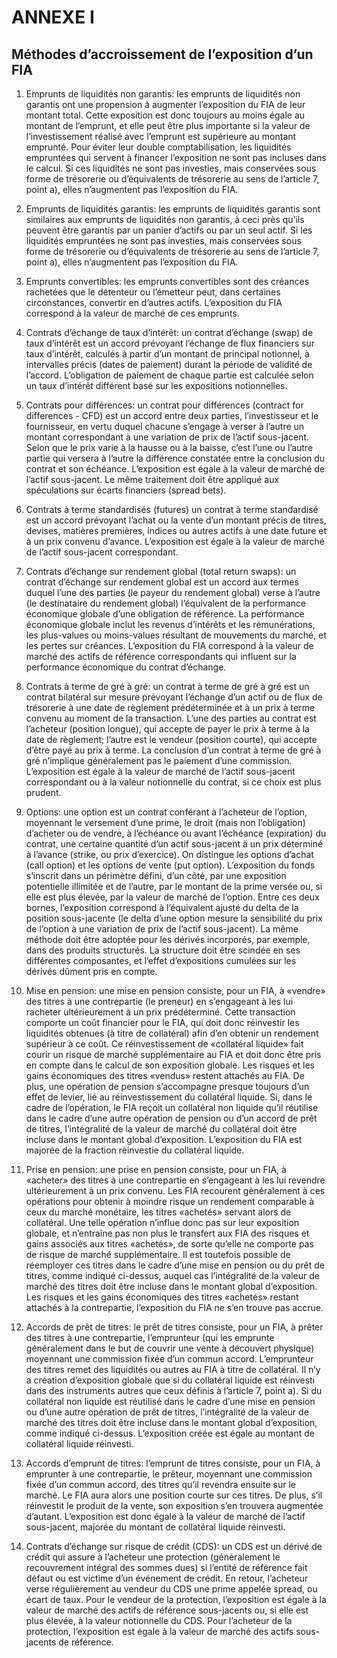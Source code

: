# ANNEXE I

## Méthodes d’accroissement de l’exposition d’un FIA

1. Emprunts de liquidités non garantis: les emprunts de liquidités non garantis ont une propension à augmenter l’exposition du FIA de leur montant total. Cette exposition est donc toujours au moins égale au montant de l’emprunt, et elle peut être plus importante si la valeur de l’investissement réalisé avec l’emprunt est supérieure au montant emprunté. Pour éviter leur double comptabilisation, les liquidités empruntées qui servent à financer l’exposition ne sont pas incluses dans le calcul. Si ces liquidités ne sont pas investies, mais conservées sous forme de trésorerie ou d’équivalents de trésorerie au sens de l’article 7, point a), elles n’augmentent pas l’exposition du FIA.

2. Emprunts de liquidités garantis: les emprunts de liquidités garantis sont similaires aux emprunts de liquidités non garantis, à ceci près qu’ils peuvent être garantis par un panier d’actifs ou par un seul actif. Si les liquidités empruntées ne sont pas investies, mais conservées sous forme de trésorerie ou d’équivalents de trésorerie au sens de l’article 7, point a), elles n’augmentent pas l’exposition du FIA.

3. Emprunts convertibles: les emprunts convertibles sont des créances rachetées que le détenteur ou l’émetteur peut, dans certaines circonstances, convertir en d’autres actifs. L’exposition du FIA correspond à la valeur de marché de ces emprunts.

4. Contrats d’échange de taux d’intérêt: un contrat d’échange (swap) de taux d’intérêt est un accord prévoyant l’échange de flux financiers sur taux d’intérêt, calculés à partir d’un montant de principal notionnel, à intervalles précis (dates de paiement) durant la période de validité de l’accord. L’obligation de paiement de chaque partie est calculée selon un taux d’intérêt différent basé sur les expositions notionnelles.

5. Contrats pour différences: un contrat pour différences (contract for differences - CFD) est un accord entre deux parties, l’investisseur et le fournisseur, en vertu duquel chacune s’engage à verser à l’autre un montant correspondant à une variation de prix de l’actif sous-jacent. Selon que le prix varie à la hausse ou à la baisse, c’est l’une ou l’autre partie qui versera à l’autre la différence constatée entre la conclusion du contrat et son échéance. L’exposition est égale à la valeur de marché de l’actif sous-jacent. Le même traitement doit être appliqué aux spéculations sur écarts financiers (spread bets).

6. Contrats à terme standardisés (futures) un contrat à terme standardisé est un accord prévoyant l’achat ou la vente d’un montant précis de titres, devises, matières premières, indices ou autres actifs à une date future et à un prix convenu d’avance. L’exposition est égale à la valeur de marché de l’actif sous-jacent correspondant.

7. Contrats d’échange sur rendement global (total return swaps): un contrat d’échange sur rendement global est un accord aux termes duquel l’une des parties (le payeur du rendement global) verse à l’autre (le destinataire du rendement global) l’équivalent de la performance économique globale d’une obligation de référence. La performance économique globale inclut les revenus d’intérêts et les rémunérations, les plus-values ou moins-values résultant de mouvements du marché, et les pertes sur créances. L’exposition du FIA correspond à la valeur de marché des actifs de référence correspondants qui influent sur la performance économique du contrat d’échange.

8. Contrats à terme de gré à gré: un contrat à terme de gré à gré est un contrat bilatéral sur mesure prévoyant l’échange d’un actif ou de flux de trésorerie à une date de règlement prédéterminée et à un prix à terme convenu au moment de la transaction. L’une des parties au contrat est l’acheteur (position longue), qui accepte de payer le prix à terme à la date de règlement; l’autre est le vendeur (position courte), qui accepte d’être payé au prix à terme. La conclusion d’un contrat à terme de gré à gré n’implique généralement pas le paiement d’une commission. L’exposition est égale à la valeur de marché de l’actif sous-jacent correspondant ou à la valeur notionnelle du contrat, si ce choix est plus prudent.

9. Options: une option est un contrat conférant à l’acheteur de l’option, moyennant le versement d’une prime, le droit (mais non l’obligation) d’acheter ou de vendre, à l’échéance ou avant l’échéance (expiration) du contrat, une certaine quantité d’un actif sous-jacent à un prix déterminé à l’avance (strike, ou prix d’exercice). On distingue les options d’achat (call option) et les options de vente (put option). L’exposition du fonds s’inscrit dans un périmètre défini, d’un côté, par une exposition potentielle illimitée et de l’autre, par le montant de la prime versée ou, si elle est plus élevée, par la valeur de marché de l’option. Entre ces deux bornes, l’exposition correspond à l’équivalent ajusté du delta de la position sous-jacente (le delta d’une option mesure la sensibilité du prix de l’option à une variation de prix de l’actif sous-jacent). La même méthode doit être adoptée pour les dérivés incorporés, par exemple, dans des produits structurés. La structure doit être scindée en ses différentes composantes, et l’effet d’expositions cumulées sur les dérivés dûment pris en compte.

10. Mise en pension: une mise en pension consiste, pour un FIA, à «vendre» des titres à une contrepartie (le preneur) en s’engageant à les lui racheter ultérieurement à un prix prédéterminé. Cette transaction comporte un coût financier pour le FIA, qui doit donc réinvestir les liquidités obtenues (à titre de collatéral) afin d’en obtenir un rendement supérieur à ce coût. Ce réinvestissement de «collatéral liquide» fait courir un risque de marché supplémentaire au FIA et doit donc être pris en compte dans le calcul de son exposition globale. Les risques et les gains économiques des titres «vendus» restent attachés au FIA. De plus, une opération de pension s’accompagne presque toujours d’un effet de levier, lié au réinvestissement du collatéral liquide. Si, dans le cadre de l’opération, le FIA reçoit un collatéral non liquide qu’il réutilise dans le cadre d’une autre opération de pension ou d’un accord de prêt de titres, l’intégralité de la valeur de marché du collatéral doit être incluse dans le montant global d’exposition. L’exposition du FIA est majorée de la fraction réinvestie du collatéral liquide.

11. Prise en pension: une prise en pension consiste, pour un FIA, à «acheter» des titres à une contrepartie en s’engageant à les lui revendre ultérieurement à un prix convenu. Les FIA recourent généralement à ces opérations pour obtenir à moindre risque un rendement comparable à ceux du marché monétaire, les titres «achetés» servant alors de collatéral. Une telle opération n’influe donc pas sur leur exposition globale, et n’entraîne pas non plus le transfert aux FIA des risques et gains associés aux titres «achetés», de sorte qu’elle ne comporte pas de risque de marché supplémentaire. Il est toutefois possible de réemployer ces titres dans le cadre d’une mise en pension ou du prêt de titres, comme indiqué ci-dessus, auquel cas l’intégralité de la valeur de marché des titres doit être incluse dans le montant global d’exposition. Les risques et les gains économiques des titres «achetés» restant attachés à la contrepartie, l’exposition du FIA ne s’en trouve pas accrue.

12. Accords de prêt de titres: le prêt de titres consiste, pour un FIA, à prêter des titres à une contrepartie, l’emprunteur (qui les emprunte généralement dans le but de couvrir une vente à découvert physique) moyennant une commission fixée d’un commun accord. L’emprunteur des titres remet des liquidités ou autres au FIA à titre de collatéral. Il n’y a création d’exposition globale que si du collatéral liquide est réinvesti dans des instruments autres que ceux définis à l’article 7, point a). Si du collatéral non liquide est réutilisé dans le cadre d’une mise en pension ou d’une autre opération de prêt de titres, l’intégralité de la valeur de marché des titres doit être incluse dans le montant global d’exposition, comme indiqué ci-dessus. L’exposition créée est égale au montant de collatéral liquide réinvesti.

13. Accords d’emprunt de titres: l’emprunt de titres consiste, pour un FIA, à emprunter à une contrepartie, le prêteur, moyennant une commission fixée d’un commun accord, des titres qu’il revendra ensuite sur le marché. Le FIA aura alors une position courte sur ces titres. De plus, s’il réinvestit le produit de la vente, son exposition s’en trouvera augmentée d’autant. L’exposition est donc égale à la valeur de marché de l’actif sous-jacent, majorée du montant de collatéral liquide réinvesti.

14. Contrats d’échange sur risque de crédit (CDS): un CDS est un dérivé de crédit qui assure à l’acheteur une protection (généralement le recouvrement intégral des sommes dues) si l’entité de référence fait défaut ou est victime d’un événement de crédit. En retour, l’acheteur verse régulièrement au vendeur du CDS une prime appelée spread, ou écart de taux. Pour le vendeur de la protection, l’exposition est égale à la valeur de marché des actifs de référence sous-jacents ou, si elle est plus élevée, à la valeur notionnelle du CDS. Pour l’acheteur de la protection, l’exposition est égale à la valeur de marché des actifs sous-jacents de référence.

